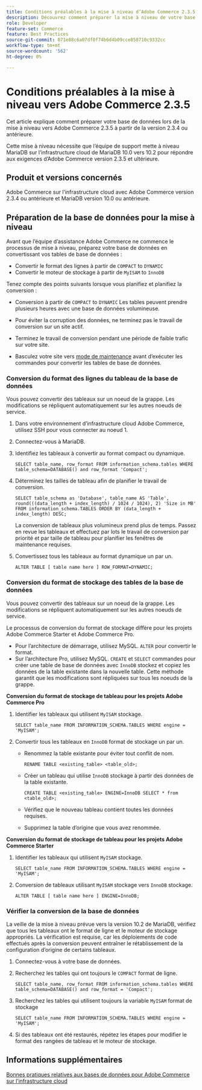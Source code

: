 ```yaml
---
title: Conditions préalables à la mise à niveau d’Adobe Commerce 2.3.5 pour MariaDB
description: Découvrez comment préparer la mise à niveau de votre base de données Adobe Commerce à partir d’Adobe Commerce 2.3.5.
role: Developer
feature-set: Commerce
feature: Best Practices
source-git-commit: 071e88c6a07df0f74b6d4b09cce858710c9332cc
workflow-type: tm+mt
source-wordcount: '562'
ht-degree: 0%

---
```



# Conditions préalables à la mise à niveau vers Adobe Commerce 2.3.5

Cet article explique comment préparer votre base de données lors de la mise à niveau vers Adobe Commerce 2.3.5 à partir de la version 2.3.4 ou antérieure.

Cette mise à niveau nécessite que l’équipe de support mette à niveau MariaDB sur l’infrastructure cloud de MariaDB 10.0 vers 10.2 pour répondre aux exigences d’Adobe Commerce version 2.3.5 et ultérieure.

## Produit et versions concernés

Adobe Commerce sur l’infrastructure cloud avec Adobe Commerce version 2.3.4 ou antérieure et MariaDB version 10.0 ou antérieure.

## Préparation de la base de données pour la mise à niveau

Avant que l’équipe d’assistance Adobe Commerce ne commence le processus de mise à niveau, préparez votre base de données en convertissant vos tables de base de données :

- Convertir le format des lignes à partir de `COMPACT` to `DYNAMIC`
- Convertir le moteur de stockage à partir de `MyISAM` to `InnoDB`

Tenez compte des points suivants lorsque vous planifiez et planifiez la conversion :

- Conversion à partir de `COMPACT` to `DYNAMIC` Les tables peuvent prendre plusieurs heures avec une base de données volumineuse.

- Pour éviter la corruption des données, ne terminez pas le travail de conversion sur un site actif.

- Terminez le travail de conversion pendant une période de faible trafic sur votre site.

- Basculez votre site vers [mode de maintenance](../../../installation/tutorials/maintenance-mode.md) avant d’exécuter les commandes pour convertir les tables de base de données.

### Conversion du format des lignes du tableau de la base de données

Vous pouvez convertir des tableaux sur un noeud de la grappe. Les modifications se répliquent automatiquement sur les autres noeuds de service.

1. Dans votre environnement d’infrastructure cloud Adobe Commerce, utilisez SSH pour vous connecter au noeud 1.

1. Connectez-vous à MariaDB.

1. Identifiez les tableaux à convertir au format compact ou dynamique.

   ```mysql
   SELECT table_name, row_format FROM information_schema.tables WHERE table_schema=DATABASE() and row_format 'Compact';
   ```

1. Déterminez les tailles de tableau afin de planifier le travail de conversion.

   ```mysql
   SELECT table_schema as 'Database', table_name AS 'Table', round(((data_length + index_length) / 1024 / 1024), 2) 'Size in MB' FROM information_schema.TABLES ORDER BY (data_length + index_length) DESC;
   ```

   La conversion de tableaux plus volumineux prend plus de temps. Passez en revue les tableaux et effectuez par lots le travail de conversion par priorité et par taille de tableau pour planifier les fenêtres de maintenance requises.

1. Convertissez tous les tableaux au format dynamique un par un.

   ```mysql
   ALTER TABLE [ table name here ] ROW_FORMAT=DYNAMIC;
   ```

### Conversion du format de stockage des tables de la base de données

Vous pouvez convertir des tableaux sur un noeud de la grappe. Les modifications se répliquent automatiquement sur les autres noeuds de service.

Le processus de conversion du format de stockage diffère pour les projets Adobe Commerce Starter et Adobe Commerce Pro.

- Pour l’architecture de démarrage, utilisez MySQL. `ALTER` pour convertir le format.
- Sur l’architecture Pro, utilisez MySQL. `CREATE` et `SELECT` commandes pour créer une table de base de données avec `InnoDB` stockez et copiez les données de la table existante dans la nouvelle table. Cette méthode garantit que les modifications sont répliquées sur tous les noeuds de la grappe.

**Conversion du format de stockage de tableau pour les projets Adobe Commerce Pro**

1. Identifier les tableaux qui utilisent `MyISAM` stockage.

   ```mysql
   SELECT table_name FROM INFORMATION_SCHEMA.TABLES WHERE engine = 'MyISAM';
   ```

1. Convertir tous les tableaux en `InnoDB` format de stockage un par un.

   - Renommez la table existante pour éviter tout conflit de nom.

      ```mysql
      RENAME TABLE <existing_table> <table_old>;
      ```

   - Créer un tableau qui utilise `InnoDB` stockage à partir des données de la table existante.

      ```mysql
      CREATE TABLE <existing_table> ENGINE=InnoDB SELECT * from <table_old>;
      ```

   - Vérifiez que le nouveau tableau contient toutes les données requises.

   - Supprimez la table d’origine que vous avez renommée.


**Conversion du format de stockage de tableau pour les projets Adobe Commerce Starter**

1. Identifier les tableaux qui utilisent `MyISAM` stockage.

   ```mysql
   SELECT table_name FROM INFORMATION_SCHEMA.TABLES WHERE engine = 'MyISAM';
   ```

1. Conversion de tableaux utilisant `MyISAM` stockage vers `InnoDB` stockage.

   ```mysql
   ALTER TABLE [ table name here ] ENGINE=InnoDB;
   ```

### Vérifier la conversion de la base de données

La veille de la mise à niveau prévue vers la version 10.2 de MariaDB, vérifiez que tous les tableaux ont le format de ligne et le moteur de stockage appropriés. La vérification est requise, car les déploiements de code effectués après la conversion peuvent entraîner le rétablissement de la configuration d’origine de certains tableaux.

1. Connectez-vous à votre base de données.

1. Recherchez les tables qui ont toujours le `COMPACT` format de ligne.

   ```mysql
   SELECT table_name, row_format FROM information_schema.tables WHERE table_schema=DATABASE() and row_format = 'Compact';
   ```

1. Recherchez les tables qui utilisent toujours la variable `MyISAM` format de stockage

   ```mysql
   SELECT table_name FROM INFORMATION_SCHEMA.TABLES WHERE engine = 'MyISAM';
   ```

1. Si des tableaux ont été restaurés, répétez les étapes pour modifier le format des rangées de tableau et le moteur de stockage.

## Informations supplémentaires

[Bonnes pratiques relatives aux bases de données pour Adobe Commerce sur l’infrastructure cloud](../planning/database-on-cloud.md)
